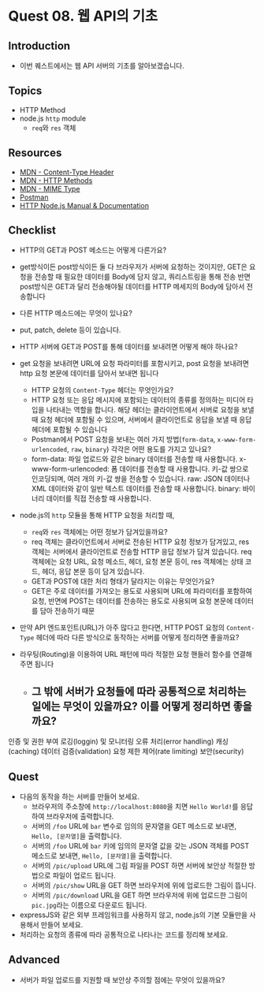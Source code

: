 # Quest 08. 웹 API의 기초

## Introduction
* 이번 퀘스트에서는 웹 API 서버의 기초를 알아보겠습니다.

## Topics
* HTTP Method
* node.js `http` module
  * `req`와 `res` 객체

## Resources
* [MDN - Content-Type Header](https://developer.mozilla.org/en-US/docs/Web/HTTP/Headers/Content-Type)
* [MDN - HTTP Methods](https://developer.mozilla.org/en-US/docs/Web/HTTP/Methods)
* [MDN - MIME Type](https://developer.mozilla.org/en-US/docs/Glossary/MIME_type)
* [Postman](https://chrome.google.com/webstore/detail/postman/fhbjgbiflinjbdggehcddcbncdddomop)
* [HTTP Node.js Manual & Documentation](https://nodejs.org/api/http.html)

## Checklist
* HTTP의 GET과 POST 메소드는 어떻게 다른가요?
-   get방식이든 post방식이든 둘 다 브라우저가 서버에 요청하는 것이지만, GET은 요청을 전송할 때 필요한 데이터를 Body에 담지 않고, 쿼리스트링을 통해 전송
반면 post방식은 GET과 달리 전송해야될 데이터를 HTTP 메세지의 Body에 담아서 전송합니다

  * 다른 HTTP 메소드에는 무엇이 있나요?
- put, patch, delete 등이 있습니다.

* HTTP 서버에 GET과 POST를 통해 데이터를 보내려면 어떻게 해야 하나요?
- get 요청을 보내려면 URL에 요청 파라미터를 포함시키고, post 요청을 보내려면 http 요청 본문에 데이터를 담아서 보내면 됩니다

  * HTTP 요청의 `Content-Type` 헤더는 무엇인가요?
  - HTTP 요청 또는 응답 메시지에 포함되는 데이터의 종류를 정의하는 미디어 타입을 나타내는 역할을 합니다. 해당 헤더는 클라이언트에서 서버로 요청을 보낼 때 요청 헤더에 포함될 수 있으며, 서버에서 클라이언트로 응답을 보낼 때 응답 헤더에 포함될 수 있습니다

  * Postman에서 POST 요청을 보내는 여러 가지 방법(`form-data`, `x-www-form-urlencoded`, `raw`, `binary`) 각각은 어떤 용도를 가지고 있나요?
  - form-data: 파일 업로드와 같은 binary 데이터를 전송할 때 사용합니다.
x-www-form-urlencoded: 폼 데이터를 전송할 때 사용합니다. 키-값 쌍으로 인코딩되며, 여러 개의 키-값 쌍을 전송할 수 있습니다.
raw: JSON 데이터나 XML 데이터와 같이 일반 텍스트 데이터를 전송할 때 사용합니다.
binary: 바이너리 데이터를 직접 전송할 때 사용합니다.

* node.js의 `http` 모듈을 통해 HTTP 요청을 처리할 때,
  * `req`와 `res` 객체에는 어떤 정보가 담겨있을까요?
  - req 객체는 클라이언트에서 서버로 전송된 HTTP 요청 정보가 담겨있고, res 객체는 서버에서 클라이언트로 전송할 HTTP 응답 정보가 담겨 있습니다. req 객체에는 요청 URL, 요청 메소드, 헤더, 요청 본문 등이, res 객체에는 상태 코드, 헤더, 응답 본문 등이 담겨 있습니다.

  * GET과 POST에 대한 처리 형태가 달라지는 이유는 무엇인가요?
  - GET은 주로 데이터를 가져오는 용도로 사용되며 URL에 파라미터를 포함하여 요청, 반면에 POST는 데이터를 전송하는 용도로 사용되며 요청 본문에 데이터를 담아 전송하기 때문

* 만약 API 엔드포인트(URL)가 아주 많다고 한다면, HTTP POST 요청의 `Content-Type` 헤더에 따라 다른 방식으로 동작하는 서버를 어떻게 정리하면 좋을까요?
- 라우팅(Routing)을 이용하여 URL 패턴에 따라 적절한 요청 핸들러 함수를 연결해주면 됩니다

  * 그 밖에 서버가 요청들에 따라 공통적으로 처리하는 일에는 무엇이 있을까요? 이를 어떻게 정리하면 좋을까요?
     - 
인증 및 권한 부여
로깅(loggin) 및 모니터링
오류 처리(error handling)
캐싱(caching)
데이터 검증(validation)
요청 제한 제어(rate limiting)
보안(security)

## Quest
* 다음의 동작을 하는 서버를 만들어 보세요.
  * 브라우저의 주소창에 `http://localhost:8080`을 치면 `Hello World!`를 응답하여 브라우저에 출력합니다.
  * 서버의 `/foo` URL에 `bar` 변수로 임의의 문자열을 GET 메소드로 보내면, `Hello, [문자열]`을 출력합니다.
  * 서버의 `/foo` URL에 `bar` 키에 임의의 문자열 값을 갖는 JSON 객체를 POST 메소드로 보내면, `Hello, [문자열]`을 출력합니다.
  * 서버의 `/pic/upload` URL에 그림 파일을 POST 하면 서버에 보안상 적절한 방법으로 파일이 업로드 됩니다.
  * 서버의 `/pic/show` URL을 GET 하면 브라우저에 위에 업로드한 그림이 뜹니다.
  * 서버의 `/pic/download` URL을 GET 하면 브라우저에 위에 업로드한 그림이 `pic.jpg`라는 이름으로 다운로드 됩니다.
* expressJS와 같은 외부 프레임워크를 사용하지 않고, node.js의 기본 모듈만을 사용해서 만들어 보세요.
* 처리하는 요청의 종류에 따라 공통적으로 나타나는 코드를 정리해 보세요.

## Advanced
* 서버가 파일 업로드를 지원할 때 보안상 주의할 점에는 무엇이 있을까요?
